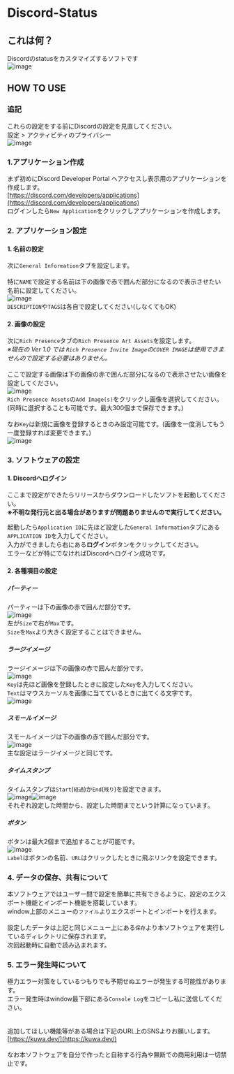 # Discord-Status
## これは何？
Discordのstatusをカスタマイズするソフトです<br>
![image](https://user-images.githubusercontent.com/83022348/206895773-1c721900-5d6f-496b-8f46-9b2d9db7e14e.png)
## HOW TO USE
### 追記
これらの設定をする前にDiscordの設定を見直してください。<br>
設定 > アクティビティのプライバシー<br>
![image](https://github.com/kuwacom/discord-status/assets/83022348/72929295-5a09-47b0-a2db-0d11d8828765)<br>
### 1.アプリケーション作成
まず初めにDiscord Developer Portal へアクセスし表示用のアプリケーションを作成します。<br>
[https://discord.com/developers/applications](https://discord.com/developers/applications)<br>
ログインしたら`New Application`をクリックしアプリケーションを作成します。<br>

### 2. アプリケーション設定
#### 1. 名前の設定
次に`General Information`タブを設定します。<br>
<br>
特に`NAME`で設定する名前は下の画像で赤で囲んだ部分になるので表示させたい名前に設定してください。<br>
![image](https://user-images.githubusercontent.com/83022348/206896084-c5f876e3-0b7e-46e0-9882-a0291503c933.png)<br>
`DESCRIPTION`や`TAGS`は各自で設定してください(しなくてもOK)<br>
#### 2. 画像の設定
次に`Rich Presence`タブの`Rich Presence Art Assets`を設定します。<br>
*※現在の Ver 1.0 では `Rich Presence Invite Image`の`COVER IMAGE`は使用できませんので設定する必要はありません。*<br>
<br>
ここで設定する画像は下の画像の赤で囲んだ部分になるので表示させたい画像を設定してください。<br>
![image](https://user-images.githubusercontent.com/83022348/206896408-8a6f9470-5cfc-46f0-bbd4-689b7e95a614.png)<br>
`Rich Presence Assets`の`Add Image(s)`をクリックし画像を選択してください。<br>
(同時に選択することも可能です。最大300個まで保存できます。)<br>
<br>
なお`Key`は新規に画像を登録するときのみ設定可能です。(画像を一度消してもう一度登録すれば変更できます。)<br>
![image](https://user-images.githubusercontent.com/83022348/206896549-e2ce8a5f-d256-4a61-8929-8d9e55308b75.png)

### 3. ソフトウェアの設定
#### 1. Discordへログイン
ここまで設定ができたらリリースからダウンロードしたソフトを起動してください。<br>
**※不明な発行元と出る場合がありますが問題ありませんので実行してください。**

起動したら`Application ID`に先ほど設定した`General Information`タブにある`APPLICATION ID`を入力してください。<br>
入力ができましたら右にある**ログイン**ボタンをクリックしてください。<br>
エラーなどが特にでなければDiscordへログイン成功です。

#### 2. 各種項目の設定
##### パーティー
パーティーは下の画像の赤で囲んだ部分です。<br>
![image](https://user-images.githubusercontent.com/83022348/206896897-efff66f1-7d50-42a3-b639-2c3e1e9389ad.png)<br>
左が`Size`で右が`Max`です。<br>
`Size`を`Max`より大きく設定することはできません。
##### ラージイメージ
ラージイメージは下の画像の赤で囲んだ部分です。<br>
![image](https://user-images.githubusercontent.com/83022348/206896939-b5c59752-656b-4b55-ac43-7f78c6441354.png)<br>
`Key`は先ほど画像を登録したときに設定した`Key`を入力してください。<br>
`Text`はマウスカーソルを画像に当てているときに出てくる文字です。<br>
![image](https://user-images.githubusercontent.com/83022348/206897065-e07bb8dc-2e8f-4c2b-99e9-1f4869e6bca5.png)
##### スモールイメージ
スモールイメージは下の画像の赤で囲んだ部分です。<br>
![image](https://user-images.githubusercontent.com/83022348/206897088-b2ee35b0-f548-4cf5-8cf4-a2ee4fc49f2f.png)<br>
主な設定はラージイメージと同じです。
##### タイムスタンプ
タイムスタンプは`Start`(`経過`)か`End`(`残り`)を設定できます。<br>
![image](https://user-images.githubusercontent.com/83022348/206897206-f5662b10-5c3e-4a1a-8e97-7390a3d01bf0.png)![image](https://user-images.githubusercontent.com/83022348/206897215-c39652df-7d2a-4c04-a260-eebc5655f384.png)<br>
それぞれ設定した時間から、設定した時間までという計算になっています。<br>
##### ボタン
ボタンは最大2個まで追加することが可能です。<br>
![image](https://user-images.githubusercontent.com/83022348/206897280-0cb2386b-5133-47c5-b3c4-3e7742ac0bbd.png)<br>
`Label`はボタンの名前、`URL`はクリックしたときに飛ぶリンクを設定できます。

### 4. データの保存、共有について
本ソフトウェアではユーザー間で設定を簡単に共有できるように、設定のエクスポート機能とインポート機能を搭載しています。<br>
window上部のメニューの`ファイル`よりエクスポートとインポートを行えます。<br>
<br>
設定したデータは上記と同じメニュー上にある`保存`より本ソフトウェアを実行しているディレクトリに保存されます。<br>
次回起動時に自動で読み込まれます。

### 5. エラー発生時について
極力エラー対策をしているつもりでも予期せぬエラーが発生する可能性があります。<br>
エラー発生時はwindow最下部にある`Console Log`をコピーし私に送信してください。<br>
<br>
<br>
追加してほしい機能等がある場合は下記のURL上のSNSよりお願いします。<br>
[https://kuwa.dev/](https://kuwa.dev/)<br>
<br>
なお本ソフトウェアを自分で作ったと自称する行為や無断での商用利用は一切禁止です。
